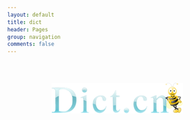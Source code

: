 ```yaml
---
layout: default
title: dict 
header: Pages
group: navigation
comments: false
---
```


<header> <img src="assets/themes/twitter/img/dict.png"  alt="dict" style="padding:50px 0px 10px"/></header>

<iframe id="dict" name="dict" frameborder="0"  style="height:100%;width:100%"></iframe>

<div id="mask" style="background-color:white;width:16px;position:absolute;bottom:3px;right:0px"></div>

<script type="text/javascript">
$(document).ready(function() {
  var matchstr = location.search.match(/q=([^&]*)(&|$)/);
  if(matchstr && matchstr[1]){
	$("#main-content").css( "position","relative");
	$("#mask").css("height",$( "#sidebar" ).css( "height" ));
        $("#dict").css("height",$( "#sidebar" ).css( "height" ));
	window.frames['dict'].location.href = "http://dict.cn/hc2/dict.php?skin=default&"+matchstr[0] ;
  }
});

</script>


